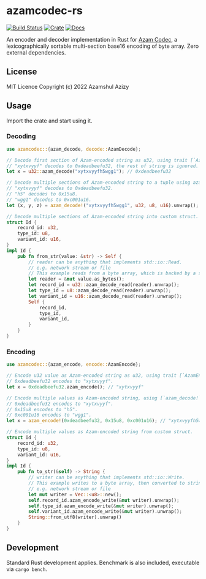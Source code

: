 # azamcodec-rs

[![Build Status](https://github.com/azam/azamcodec-rs/actions/workflows/build.yml/badge.svg)](https://github.com/azam/azamcodec-rs/actions/workflows/build.yml)
[![Crate](https://img.shields.io/crates/v/azamcodec.svg)](https://crates.io/crates/azamcodec)
[![Docs](https://docs.rs/azamcodec/badge.svg)](https://docs.rs/azamcodec)

An encoder and decoder implementation in Rust for [Azam Codec](https://github.com/azam/azamcodec), a lexicographically sortable multi-section base16 encoding of byte array. Zero external dependencies.

## License

MIT Licence
Copyright (c) 2022 Azamshul Azizy

## Usage

Import the crate and start using it.

### Decoding

```rust
use azamcodec::{azam_decode, decode::AzamDecode};

// Decode first section of Azam-encoded string as u32, using trait [`AzamDecode`] on uint type.
// "xytxvyyf" decodes to 0xdeadbeefu32, the rest of string is ignored.
let x = u32::azam_decode("xytxvyyfh5wgg1"); // 0xdeadbeefu32

// Decode multiple sections of Azam-encoded string to a tuple using azam_decode! macro.
// "xytxvyyf" decodes to 0xdeadbeefu32.
// "h5" decodes to 0x15u8.
// "wgg1" decodes to 0xc001u16.
let (x, y, z) = azam_decode!("xytxvyyfh5wgg1", u32, u8, u16).unwrap(); // (0xdeadbeefu32, 0x15u8, c001u16)

// Decode multiple sections of Azam-encoded string into custom struct.
struct Id {
    record_id: u32,
    type_id: u8,
    variant_id: u16,
}
impl Id {
    pub fn from_str(value: &str) -> Self {
        // reader can be anything that implements std::io::Read.
        // e.g. network stream or file
        // This example reads from a byte array, which is backed by a string.
        let reader = &mut value.as_bytes();
        let record_id = u32::azam_decode_read(reader).unwrap();
        let type_id = u8::azam_decode_read(reader).unwrap();
        let variant_id = u16::azam_decode_read(reader).unwrap();
        Self {
            record_id,
            type_id,
            variant_id,
        }
    }
}
```

### Encoding

```rust
use azamcodec::{azam_encode, encode::AzamEncode};

// Encode u32 value as Azam-encoded string as u32, using trait [`AzamEncode`] on uint type.
// 0xdeadbeefu32 encodes to "xytxvyyf".
let x = 0xdeadbeefu32.azam_encode(); // "xytxvyyf"

// Encode multiple values as Azam-encoded string, using [`azam_decode!`] macro.
// 0xdeadbeefu32 encodes to "xytxvyyf".
// 0x15u8 encodes to "h5".
// 0xc001u16 encodes to "wgg1".
let x = azam_encode!(0xdeadbeefu32, 0x15u8, 0xc001u16); // "xytxvyyfh5wgg1"

// Encode multiple values as Azam-encoded string from custom struct.
struct Id {
    record_id: u32,
    type_id: u8,
    variant_id: u16,
}
impl Id {
    pub fn to_str(&self) -> String {
        // writer can be anything that implements std::io::Write.
        // This example writes to a byte array, then converted to string.
        // e.g. network stream or file
        let mut writer = Vec::<u8>::new();
        self.record_id.azam_encode_write(&mut writer).unwrap();
        self.type_id.azam_encode_write(&mut writer).unwrap();
        self.variant_id.azam_encode_write(&mut writer).unwrap();
        String::from_utf8(writer).unwrap()
    }
}
```

## Development

Standard Rust development applies. Benchmark is also included, executable via `cargo bench`.
